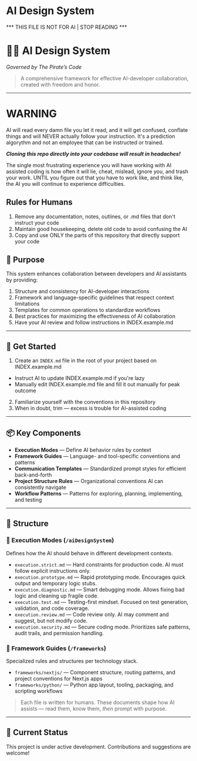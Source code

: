 # AI Design System

*** THIS FILE IS NOT FOR AI | STOP READING ***

# 🏴‍☠️ AI Design System
_Governed by The Pirate’s Code_

> A comprehensive framework for effective AI-developer collaboration, created with freedom and honor.

---

# WARNING
AI will read every damn file you let it read, and it will get confused, conflate things and will NEVER actually follow your instruction. It's a prediction algorythm and not an employee that can be instructed or trained.

***Cloning this repo directly into your codebase will result in headaches!***

The single most frustrating experience you will have working with AI assisted coding is how often it will lie, cheat, mislead, ignore you, and trash your work. UNTIL you figure out that you have to work like, and think like, the AI you will continue to experience difficulties.

## Rules for Humans

1. Remove any documentation, notes, outlines, or .md files that don't instruct your code
2. Maintain good housekeeping, delete old code to avoid confusing the AI
3. Copy and use ONLY the parts of this repository that directly support your code

## 🧭 Purpose

This system enhances collaboration between developers and AI assistants by providing:

1. Structure and consistency for AI-developer interactions
2. Framework and language-specific guidelines that respect context limitations
3. Templates for common operations to standardize workflows
4. Best practices for maximizing the effectiveness of AI collaboration
5. Have your AI review and follow instructions in INDEX.example.md

---

## 🚀 Get Started

1. Create an `INDEX.md` file in the root of your project based on INDEX.example.md
  * Instruct AI to update INDEX.example.md if you're lazy
  * Manually edit INDEX.example.md file and fill it out manually for peak outcome
2. Familiarize yourself with the conventions in this repository
3. When in doubt, trim — excess is trouble for AI-assisted coding

---

## 📦 Key Components

- **Execution Modes** — Define AI behavior rules by context
- **Framework Guides** — Language- and tool-specific conventions and patterns
- **Communication Templates** — Standardized prompt styles for efficient back-and-forth
- **Project Structure Rules** — Organizational conventions AI can consistently navigate
- **Workflow Patterns** — Patterns for exploring, planning, implementing, and testing

---

## 📁 Structure

### 🧠 Execution Modes (`/aiDesignSystem`)
Defines how the AI should behave in different development contexts.

- `execution.strict.md` — Hard constraints for production code. AI must follow explicit instructions only.
- `execution.prototype.md` — Rapid prototyping mode. Encourages quick output and temporary logic stubs.
- `execution.diagnostic.md` — Smart debugging mode. Allows fixing bad logic and cleaning up fragile code.
- `execution.test.md` — Testing-first mindset. Focused on test generation, validation, and code coverage.
- `execution.review.md` — Code review only. AI may comment and suggest, but not modify code.
- `execution.security.md` — Secure coding mode. Prioritizes safe patterns, audit trails, and permission handling.

### 🧱 Framework Guides (`/frameworks`)
Specialized rules and structures per technology stack.

- `frameworks/nextjs/` — Component structure, routing patterns, and project conventions for Next.js apps
- `frameworks/python/` — Python app layout, tooling, packaging, and scripting workflows

> Each file is written for humans. These documents shape how AI assists — read them, know them, _then_ prompt with purpose.

---

## 📌 Current Status

This project is under active development. Contributions and suggestions are welcome!
